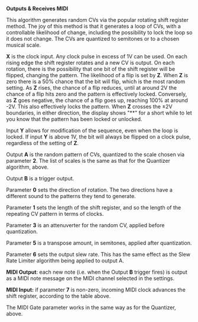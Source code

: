 
**Outputs & Receives MIDI**

This algorithm generates random CVs via the popular rotating shift
register method. The joy of this method is that it generates a loop of
CVs, with a controllable likelihood of change, including the
possibility to lock the loop so it does not change. The CVs are
quantized to semitones or to a chosen musical scale.

**X** is the clock input. Any clock pulse in excess of 1V can be used. On
each rising edge the shift register rotates and a new CV is output. On
each rotation, there is the possibility that one bit of the shift
register will be flipped, changing the pattern. The likelihood of a
flip is set by **Z**. When **Z** is zero there is a 50% chance that the bit
will flip, which is the most random setting. As **Z** rises, the chance of
a flip reduces, until at around 2V the chance of a flip hits zero and
the pattern is effectively locked. Conversely, as **Z** goes negative, the
chance of a flip goes up, reaching 100% at around -2V. This also
effectively locks the pattern. When **Z** crosses the ±2V boundaries, in
either direction, the display shows "\*\*" for a short while to let
you know that the pattern has been locked or unlocked.

Input **Y** allows for modification of the sequence, even when the loop is
locked. If input **Y** is above 1V, the bit will always be flipped on a
clock pulse, regardless of the setting of **Z**.

Output **A** is the random pattern of CVs, quantized to the scale chosen via parameter **2**. The list of scales is the same as
that for the Quantizer algorithm, above.

Output **B** is a trigger output.

Parameter **0** sets the direction of rotation. The two directions have a different sound to the patterns they tend to
generate.

Parameter **1** sets the length of the shift register, and so the length of the repeating CV pattern in terms of clocks.

Parameter **3** is an attenuverter for the random CV, applied before quantization.

Parameter **5** is a transpose amount, in semitones, applied after quantization.

Parameter **6** sets the output slew rate. This has the same effect as the Slew Rate Limiter algorithm being applied to
output A.

**MIDI Output**: each new note (i.e. when the Output **B** trigger fires) is output as a MIDI note message on the MIDI
channel selected in the settings.

**MIDI Input:** if parameter **7** is non-zero, incoming MIDI clock advances the shift register, according to the table
above.

The MIDI Gate parameter works in the same way as for the Quantizer, above.
